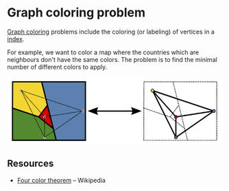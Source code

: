 # Graph coloring problem

[Graph coloring](https://en.wikipedia.org/wiki/Graph_coloring) problems include the coloring (or labeling) of vertices in a [index](../graph/index.md).

For example, we want to color a map where the countries which are neighbours don't have the same colors. The problem is to find the minimal number of different colors to apply.

![](../assets/graph-color-example.png)

## Resources

- [Four color theorem](https://en.wikipedia.org/wiki/Four_color_theorem) – Wikipedia